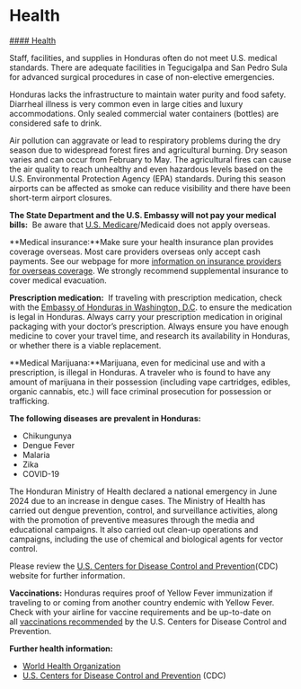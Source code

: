 # Health

[#### Health](javascript:void(0); "Health")

Staff, facilities, and supplies in Honduras often do not meet U.S. medical standards. There are adequate facilities in Tegucigalpa and San Pedro Sula for advanced surgical procedures in case of non-elective emergencies.

Honduras lacks the infrastructure to maintain water purity and food safety. Diarrheal illness is very common even in large cities and luxury accommodations. Only sealed commercial water containers (bottles) are considered safe to drink.

Air pollution can aggravate or lead to respiratory problems during the dry season due to widespread forest fires and agricultural burning. Dry season varies and can occur from February to May. The agricultural fires can cause the air quality to reach unhealthy and even hazardous levels based on the U.S. Environmental Protection Agency (EPA) standards. During this season airports can be affected as smoke can reduce visibility and there have been short-term airport closures.

**The State Department and the U.S. Embassy will not pay your medical bills:**  Be aware that [U.S. Medicare](https://healthcareofamerica.org/?campaign_source=NG_HE_GSHC&campaign_medium=search&s2=Medicare&s1=17480218944&gclid=Cj0KCQjw2qKmBhCfARIsAFy8buJBwBSvT6MZPPy_G_JMmhmZNz8IRc5hOn2VqgGYUXJKmr4kDkAC58kaAsA1EALw_wcB&utm_term=Medicare&utm_medium=search&utm_campaign=17480218944&utm_source=NG_HE_GSHC)/Medicaid does not apply overseas.

**Medical insurance:**Make sure your health insurance plan provides coverage overseas. Most care providers overseas only accept cash payments. See our webpage for more [information on insurance providers for overseas coverage](https://travel.state.gov/content/travel/en/international-travel/before-you-go/your-health-abroad/insurance-providers-overseas.html). We strongly recommend supplemental insurance to cover medical evacuation.

**Prescription medication:**  If traveling with prescription medication, check with the [Embassy of Honduras in Washington, D.C](https://www.facebook.com/EmbHondurasUSA/). to ensure the medication is legal in Honduras. Always carry your prescription medication in original packaging with your doctor’s prescription. Always ensure you have enough medicine to cover your travel time, and research its availability in Honduras, or whether there is a viable replacement.

**Medical Marijuana:**Marijuana, even for medicinal use and with a prescription, is illegal in Honduras. A traveler who is found to have any amount of marijuana in their possession (including vape cartridges, edibles, organic cannabis, etc.) will face criminal prosecution for possession or trafficking.

**The following diseases are prevalent in Honduras:**

* Chikungunya
* Dengue Fever
* Malaria
* Zika
* COVID-19

The Honduran Ministry of Health declared a national emergency in June 2024 due to an increase in dengue cases. The Ministry of Health has carried out dengue prevention, control, and surveillance activities, along with the promotion of preventive measures through the media and educational campaigns. It also carried out clean-up operations and campaigns, including the use of chemical and biological agents for vector control.

Please review the [U.S. Centers for Disease Control and Prevention](https://www.cdc.gov/index.htm)(CDC) website for further information.

**Vaccinations:** Honduras requires proof of Yellow Fever immunization if traveling to or coming from another country endemic with Yellow Fever. Check with your airline for vaccine requirements and be up-to-date on all [vaccinations recommended](https://www.cdc.gov/vaccines/vpd/vaccines-diseases.html) by the U.S. Centers for Disease Control and Prevention.

**Further health information:**

* [World Health Organization](https://www.who.int/)
* [U.S. Centers for Disease Control and Prevention](https://www.cdc.gov/index.htm) (CDC)